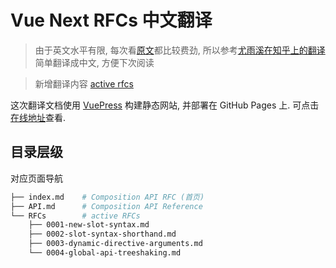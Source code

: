 # Vue Next RFCs 中文翻译

> 由于英文水平有限, 每次看[原文](https://vue-composition-api-rfc.netlify.com/)都比较费劲, 所以参考[尤雨溪在知乎上的翻译](https://zhuanlan.zhihu.com/p/68477600)简单翻译成中文, 方便下次阅读 

> 新增翻译内容 [active rfcs](https://github.com/vuejs/rfcs) 

这次翻译文档使用 [VuePress](https://vuepress.vuejs.org/) 构建静态网站, 并部署在 GitHub Pages 上. 可点击[在线地址](https://liuycy.github.io/vue-next-rfc-doc/docs)查看. 

## 目录层级

对应页面导航

```sh
├── index.md    # Composition API RFC (首页)
├── API.md      # Composition API Reference
└── RFCs        # active RFCs
    ├── 0001-new-slot-syntax.md
    ├── 0002-slot-syntax-shorthand.md
    ├── 0003-dynamic-directive-arguments.md
    └── 0004-global-api-treeshaking.md
```